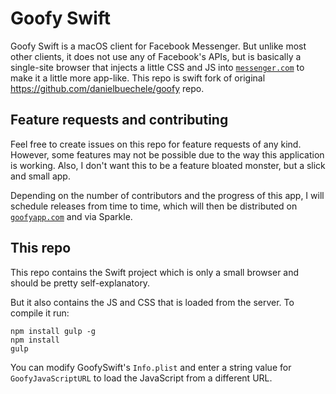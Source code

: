 # Goofy Swift
Goofy Swift is a macOS client for Facebook Messenger. But unlike most other clients, it does not use any of Facebook's APIs, but is basically a single-site browser that injects a little CSS and JS into [`messenger.com`](https://www.messenger.com/) to make it a little more app-like. This repo is swift fork of original https://github.com/danielbuechele/goofy repo.

## Feature requests and contributing
Feel free to create issues on this repo for feature requests of any kind. However, some features may not be possible due to the way this application is working. Also, I don't want this to be a feature bloated monster, but a slick and small app.

Depending on the number of contributors and the progress of this app, I will schedule releases from time to time, which will then be distributed on [`goofyapp.com`](http://www.goofyapp.com/) and via Sparkle.

## This repo
This repo contains the Swift project which is only a small browser and should be pretty self-explanatory.

But it also contains the JS and CSS that is loaded from the server. To compile it run:

```
npm install gulp -g
npm install
gulp
```

You can modify GoofySwift's `Info.plist` and enter a string value for `GoofyJavaScriptURL` to load the JavaScript from a different URL.
